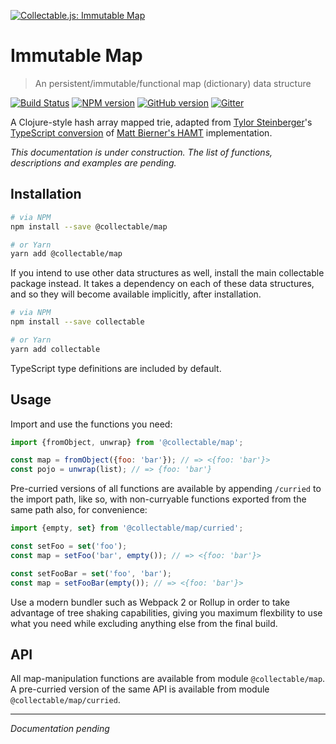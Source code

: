 [![Collectable.js: Immutable Map](https://github.com/frptools/collectable/raw/master/.assets/logo.png)](https://github.com/frptools/collectable)

# Immutable Map

> An persistent/immutable/functional map (dictionary) data structure

[![Build Status](https://travis-ci.org/frptools/collectable.svg?branch=master)](https://travis-ci.org/frptools/collectable)
[![NPM version](https://badge.fury.io/js/%40collectable%2Fmap.svg)](http://badge.fury.io/js/%40collectable%2Fmap)
[![GitHub version](https://badge.fury.io/gh/frptools%2Fcollectable.svg)](https://badge.fury.io/gh/frptools%2Fcollectable)
[![Gitter](https://badges.gitter.im/gitterHQ/gitter.svg)](https://gitter.im/FRPTools/Lobby)

 A Clojure-style hash array mapped trie, adapted from [Tylor Steinberger](https://github.com/TylorS)'s [TypeScript conversion](https://github.com/TylorS/typed-hashmap) of [Matt Bierner's HAMT](https://github.com/mattbierner/hamt_plus) implementation.

*This documentation is under construction. The list of functions, descriptions and examples are pending.*

## Installation

```bash
# via NPM
npm install --save @collectable/map

# or Yarn
yarn add @collectable/map
```

If you intend to use other data structures as well, install the main collectable package instead. It takes a dependency on each of these data structures, and so they will become available implicitly, after installation.

```bash
# via NPM
npm install --save collectable

# or Yarn
yarn add collectable
```

TypeScript type definitions are included by default.

## Usage

Import and use the functions you need:

```js
import {fromObject, unwrap} from '@collectable/map';

const map = fromObject({foo: 'bar'}); // => <{foo: 'bar'}>
const pojo = unwrap(list); // => {foo: 'bar'}
```

Pre-curried versions of all functions are available by appending `/curried` to the import path, like so, with non-curryable functions exported from the same path also, for convenience:

```ts
import {empty, set} from '@collectable/map/curried';

const setFoo = set('foo');
const map = setFoo('bar', empty()); // => <{foo: 'bar'}>

const setFooBar = set('foo', 'bar');
const map = setFooBar(empty()); // => <{foo: 'bar'}>
```

Use a modern bundler such as Webpack 2 or Rollup in order to take advantage of tree shaking capabilities, giving you maximum flexbility to use what you need while excluding anything else from the final build.

## API

All map-manipulation functions are available from module `@collectable/map`. A pre-curried version of the same API is available from module `@collectable/map/curried`.

----

*Documentation pending*